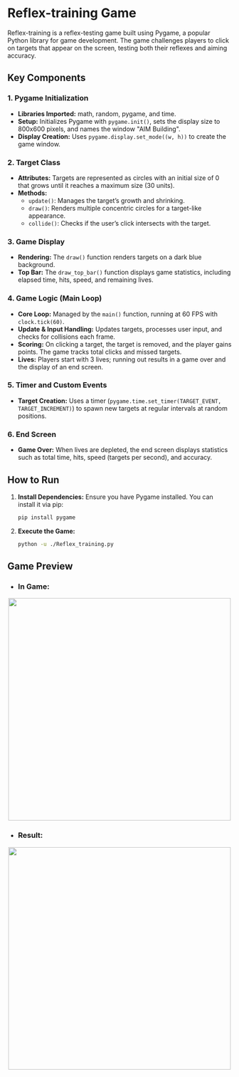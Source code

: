 # Reflex-training Game

Reflex-training is a reflex-testing game built using Pygame, a popular Python library for game development. The game challenges players to click on targets that appear on the screen, testing both their reflexes and aiming accuracy.

## Key Components

### 1. Pygame Initialization
- **Libraries Imported:** math, random, pygame, and time.
- **Setup:** Initializes Pygame with `pygame.init()`, sets the display size to 800x600 pixels, and names the window "AIM Building".
- **Display Creation:** Uses `pygame.display.set_mode((w, h))` to create the game window.

### 2. Target Class
- **Attributes:** Targets are represented as circles with an initial size of 0 that grows until it reaches a maximum size (30 units).
- **Methods:**
  - `update()`: Manages the target’s growth and shrinking.
  - `draw()`: Renders multiple concentric circles for a target-like appearance.
  - `collide()`: Checks if the user’s click intersects with the target.

### 3. Game Display
- **Rendering:** The `draw()` function renders targets on a dark blue background.
- **Top Bar:** The `draw_top_bar()` function displays game statistics, including elapsed time, hits, speed, and remaining lives.

### 4. Game Logic (Main Loop)
- **Core Loop:** Managed by the `main()` function, running at 60 FPS with `clock.tick(60)`.
- **Update & Input Handling:** Updates targets, processes user input, and checks for collisions each frame.
- **Scoring:** On clicking a target, the target is removed, and the player gains points. The game tracks total clicks and missed targets.
- **Lives:** Players start with 3 lives; running out results in a game over and the display of an end screen.

### 5. Timer and Custom Events
- **Target Creation:** Uses a timer (`pygame.time.set_timer(TARGET_EVENT, TARGET_INCREMENT)`) to spawn new targets at regular intervals at random positions.

### 6. End Screen
- **Game Over:** When lives are depleted, the end screen displays statistics such as total time, hits, speed (targets per second), and accuracy.

## How to Run

1. **Install Dependencies:** Ensure you have Pygame installed. You can install it via pip:
   ```bash
   pip install pygame
2. **Execute the Game:**
   ```bash
   python -u ./Reflex_training.py

## Game Preview

- ### In Game:
<div align="center">
    <img src="https://github.com/user-attachments/assets/34aa36fa-1a64-4246-9f98-8767c25204cb" width="500"/>
</div>

- ### Result:
<div align="center">
    <img src="https://github.com/user-attachments/assets/5c345acd-210a-44d7-bae3-6c9dc9a5d6a4" width="500"/>
</div>
